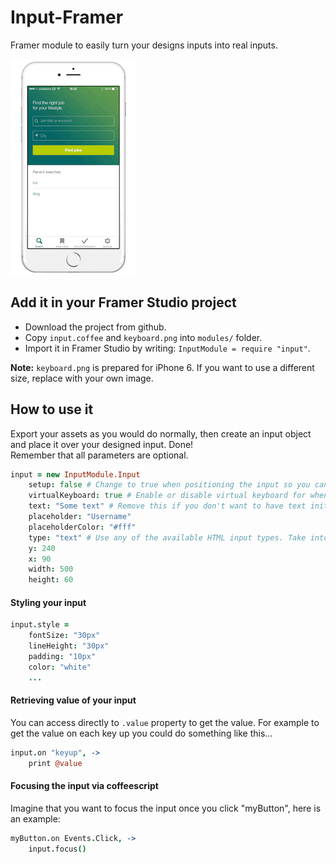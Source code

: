 # Input-Framer

Framer module to easily turn your designs inputs into real inputs.

![Input Demo](img/input.gif)

## Add it in your Framer Studio project

- Download the project from github.
- Copy `input.coffee` and `keyboard.png` into `modules/` folder.
- Import it in Framer Studio by writing: `InputModule = require "input"`.

**Note:** `keyboard.png` is prepared for iPhone 6. If you want to use a different size, replace with your own image.

## How to use it

Export your assets as you would do normally, then create an input object and place it over your designed input. Done!  
Remember that all parameters are optional.

```coffeescript
input = new InputModule.Input
	setup: false # Change to true when positioning the input so you can see it
	virtualKeyboard: true # Enable or disable virtual keyboard for when viewing on computer
	text: "Some text" # Remove this if you don't want to have text initially
	placeholder: "Username"
	placeholderColor: "#fff"
	type: "text" # Use any of the available HTML input types. Take into account that on the computer the same keyboard image will appear regarding the type used.
	y: 240
	x: 90
	width: 500
	height: 60
```

#### Styling your input

```coffeescript
input.style = 
	fontSize: "30px"
	lineHeight: "30px"
	padding: "10px"
	color: "white"
	...
```

#### Retrieving value of your input

You can access directly to `.value` property to get the value. For example to get the value on each key up you could do something like this...

```coffeescript
input.on "keyup", ->
	print @value
```

#### Focusing the input via coffeescript

Imagine that you want to focus the input once you click "myButton", here is an example:

```coffeescript
myButton.on Events.Click, ->
	input.focus()
```
